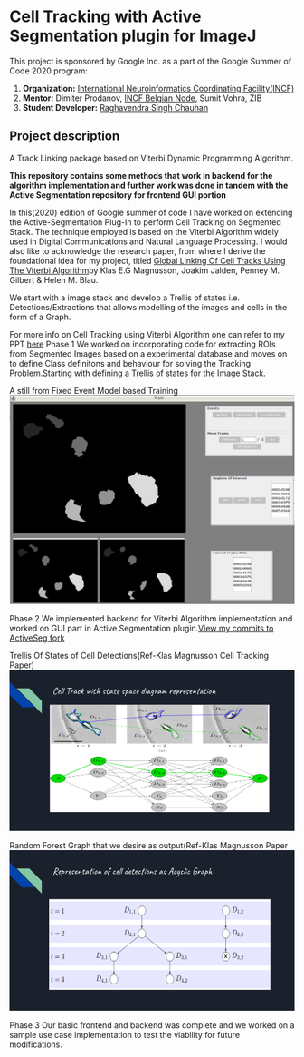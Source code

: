# Cell Tracking with Active Segmentation plugin for ImageJ

This project is sponsored by Google Inc. as a part of the Google Summer of Code 2020 program: 

1. **Organization:** [International Neuroinformatics Coordinating Facility(INCF)](http://incf.org)
2. **Mentor:** Dimiter Prodanov, [INCF Belgian Node](http://www.neuroinformatics.be), Sumit Vohra, ZIB
3. **Student Developer:** [Raghavendra Singh Chauhan](https://github.com/Raghavendra)

## Project description
A Track Linking package based on Viterbi Dynamic Programming Algorithm.


**This repository contains some methods that work in backend for the algorithm implementation and further work was done in tandem with the Active Segmentation repository for frontend GUI portion**

In this(2020) edition of Google summer of code I have worked on extending the Active-Segmentation Plug-In to perform Cell Tracking on Segmented Stack. The technique employed is based on the Viterbi Algorithm widely used in Digital Communications and Natural Language Processing. I would also like to acknowledge the research paper, from where I derive the foundational idea for my project, titled [Global Linking Of Cell Tracks Using The Viterbi Algorithm](https://web.stanford.edu/group/blau/pdfs/Magnusson_Blau_2015.pdf)by Klas E.G Magnusson, Joakim Jalden, Penney M. Gilbert &  Helen M. Blau. 

We start with a image stack and develop a Trellis of states i.e. Detections/Extractions that allows modelling of the images and cells in the form of a Graph.

For more info on Cell Tracking using Viterbi Algorithm one can refer to my PPT [here](https://docs.google.com/presentation/d/1Rx_-JiC9foyHs3ZAdX_37jRgOOl6WfSTX3nAg0Fi2tg/edit?usp=sharing)
Phase 1 We worked on incorporating code for extracting ROIs from Segmented Images based on a experimental database and moves on to define Class definitons and behaviour for solving the Tracking Problem.Starting with defining a Trellis of states for the Image Stack.

A still from Fixed Event Model based Training
![ScreenShot](https://github.com/Raghavendrapara/CellTracking/blob/GitHubPage/Images/Training.png) 
 
Phase 2 We implemented backend for Viterbi Algorithm implementation and worked on GUI part in Active Segmentation plugin.[View my commits to ActiveSeg fork](https://github.com/Raghavendrapara/ACTIVESEGMENTATION/commits/CellTrack)

Trellis Of States of Cell Detections(Ref-Klas Magnusson Cell Tracking Paper)
![ScreenShot](https://github.com/Raghavendrapara/CellTracking/blob/GitHubPage/Images/1.png)

Random Forest Graph that we desire as output(Ref-Klas Magnusson Paper
![ScreenShot](https://github.com/Raghavendrapara/CellTracking/blob/GitHubPage/Images/2.png)

Phase 3 Our basic frontend and backend was complete and we worked on a sample use case implementation to test the viability for future modifications.
